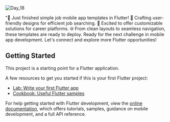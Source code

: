 ![Day_18](https://github.com/opi1001/Day1_18/assets/134625691/8e6184c4-0032-4235-8740-f4dd7789db86)


"🚀 Just finished simple job mobile app templates in Flutter! 📱
Crafting user-friendly designs for efficient job searching. 💼 
Excited to offer customizable solutions for career platforms. 🌐
From clean layouts to seamless navigation, these templates are ready to deploy.
Ready for the next challenge in mobile app development. 
Let's connect and explore more Flutter opportunities! 


## Getting Started

This project is a starting point for a Flutter application.

A few resources to get you started if this is your first Flutter project:

- [Lab: Write your first Flutter app](https://docs.flutter.dev/get-started/codelab)
- [Cookbook: Useful Flutter samples](https://docs.flutter.dev/cookbook)

For help getting started with Flutter development, view the
[online documentation](https://docs.flutter.dev/), which offers tutorials,
samples, guidance on mobile development, and a full API reference.
